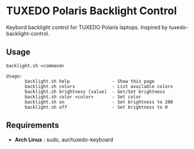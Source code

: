 # TUXEDO Polaris Backlight Control
Keybord backlight control for TUXEDO Polaris laptops.
Inspired by tuxedo-backlight-control.

## Usage
```
backlight.sh <command>
```

```
Usage:
       backlight.sh help                - Show this page
       backlight.sh colors              - List available colors
       backlight.sh brightness [value]  - Get/Set brightness
       backlight.sh color <color>       - Set color
       backlight.sh on                  - Set brightness to 200
       backlight.sh off                 - Set brightness to 0
```

## Requirements
* **Arch Linux** : sudo, aur/tuxedo-keyboard
